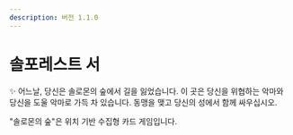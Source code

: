 ```yaml
---
description: 버전 1.1.0
---
```


# 솔포레스트 서

✨ 어느날, 당신은 솔로몬의 숲에서 길을 잃었습니다. 이 곳은 당신을 위협하는 악마와 당신을 도울 악마로 가득 차 있습니다. 동맹을 맺고 당신의 성에서 함께 싸우십시오.

"솔로몬의 숲"은 위치 기반 수집형 카드 게임입니다.
